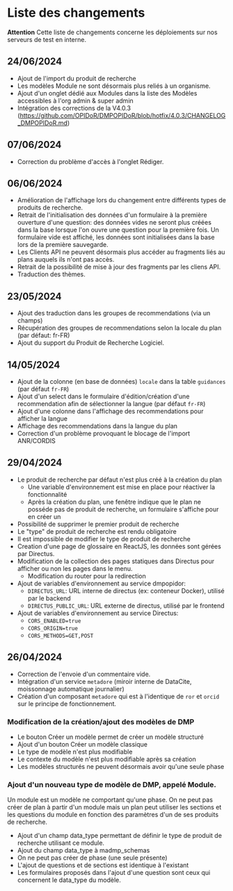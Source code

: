 # Liste des changements

**Attention** Cette liste de changements concerne les déploiements sur nos serveurs de test en interne.

## 24/06/2024
- Ajout de l'import du produit de recherche
- Les modèles Module ne sont désormais plus reliés à un organisme.
- Ajout d'un onglet dédié aux Modules dans la liste des Modèles accessibles à l'org admin & super admin
- Intégration des corrections de la V4.0.3 (https://github.com/OPIDoR/DMPOPIDoR/blob/hotfix/4.0.3/CHANGELOG_DMPOPIDoR.md)

## 07/06/2024
- Correction du problème d'accès à l'onglet Rédiger.

## 06/06/2024
- Amélioration de l'affichage lors du changement entre différents types de produits de recherche.
- Retrait de l'initialisation des données d'un formulaire à la première ouverture d'une question: des données vides ne seront plus créées dans la base lorsque l'on ouvre une question pour la première fois. Un formulaire vide est affiché, les données sont initialisées dans la base lors de la première sauvegarde.
- Les Clients API ne peuvent désormais plus accéder au fragments liés au plans auquels ils n'ont pas accès.
- Retrait de la possibilité de mise à jour des fragments par les cliens API.
- Traduction des thèmes.

## 23/05/2024

- Ajout des traduction dans les groupes de recommendations (via un champs)
- Récupération des groupes de recommendations selon la locale du plan (par défaut: fr-FR)
- Ajout du support du Produit de Recherche Logiciel.


## 14/05/2024

- Ajout de la colonne (en base de données) ``locale`` dans la table ``guidances`` (par défaut ``fr-FR``)
- Ajout d'un select dans le formulaire d'édition/création d'une recommendation afin de sélectionner la langue (par défaut ``fr-FR``)
- Ajout d'une colonne dans l'affichage des recommendations pour afficher la langue
- Affichage des recommendations dans la langue du plan
- Correction d'un problème  provoquant le blocage de l'import ANR/CORDIS

## 29/04/2024

- Le produit de recherche par défaut n'est plus créé à la création du plan
  - Une variable d'environnement est mise en place pour réactiver la fonctionnalité
  - Après la création du plan, une fenêtre indique que le plan ne posséde pas de produit de recherche, un formulaire s'affiche pour en créer un
- Possibilité de supprimer le premier produit de recherche
- Le "type" de produit de recherche est rendu obligatoire
- Il est impossible de modifier le type de produit de recherche
- Creation d'une page de glossaire en ReactJS, les données sont gérées par Directus.
- Modification de la collection des pages statiques dans Directus pour afficher ou non les pages dans le menu.
  - Modification du router pour la redirection
- Ajout de variables d'environnement au service dmpopidor:
  - ``DIRECTUS_URL``: URL interne de directus (ex: conteneur Docker), utilisé par le backend
  - ``DIRECTUS_PUBLIC_URL``: URL externe de directus, utilisé par le frontend
- Ajout de variables d'environnement au service Directus:
  - ``CORS_ENABLED=true``
  - ``CORS_ORIGIN=true``
  - ``CORS_METHODS=GET,POST``


## 26/04/2024

- Correction de l'envoie d'un commentaire vide.
- Intégration d'un service ``metadore`` (miroir interne de DataCite, moissonnage automatique journalier)
- Création d'un composant ``metadore`` qui est à l'identique de ``ror`` et ``orcid`` sur le principe de fonctionnement.

### Modification de la création/ajout des modèles de DMP

- Le bouton Créer un modèle permet de créer un modèle structuré
- Ajout d'un bouton Créer un modèle classique
- Le type de modèle n'est plus modifiable
- Le contexte du modèle n'est plus modifiable après sa création
- Les modèles structurés ne peuvent désormais avoir qu'une seule phase

### Ajout d'un nouveau type de modèle de DMP, appelé Module.

Un module est un modèle ne comportant qu'une phase. On ne peut pas créer de plan à partir d'un module mais un plan peut utiliser les sections et les questions du module en fonction des paramètres d'un de ses produits de recherche.

- Ajout d'un champ data_type permettant de définir le type de produit de recherche utilisant ce module.
- Ajout du champ data_type à madmp_schemas
- On ne peut pas créer de phase (une seule présente)
- L'ajout de questions et de sections est identique à l'existant
- Les formulaires proposés dans l'ajout d'une question sont ceux qui concernent le data_type du modèle.
